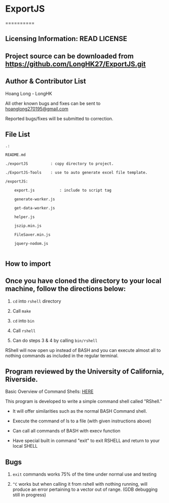 # ExportJS
==========

Licensing Information: READ LICENSE
---
Project source can be downloaded from https://github.com/LongHK27/ExportJS.git
----

Author & Contributor List
-----------
Hoang Long - LongHK

All other known bugs and fixes can be sent to hoanglong270195@gmail.com

Reported bugs/fixes will be submitted to correction.

File List
---------
```
.:

README.md

./exportJS          : copy directory to project.

./ExportJS-Tools    : use to auto generate excel file template.

```
```
/exportJS:

    export.js           : include to script tag

    generate-worker.js

    get-data-worker.js

    helper.js

    jszip.min.js

    FileSaver.min.js

    jquery-nodom.js
    
```

How to import
---------------


Once you have cloned the directory to your local machine, follow the directions below:
--------------------------------------------------------------------------------------
1. `cd` into `rshell` directory

2. Call `make`

3. `cd` into `bin`

4. Call `rshell`

5. Can do steps 3 & 4 by calling `bin/rshell`

RShell will now open up instead of BASH and you can execute almost all to nothing commands as included in the regular terminal.


Program reviewed by the University of California, Riverside.
------------------------------------------------------------
Basic Overview of Command Shells: [HERE](http://linuxgazette.net/111/ramankutty.html)

This program is developed to write a simple command shell called "RShell."

- It will offer similarities such as the normal BASH Command shell.

- Execute the command of ls to a file (with given instructions above)

- Can call all commands of BASH with execv function

- Have special built in command "exit" to exit RSHELL and return to your local SHELL


Bugs
---
1. `exit` commands works 75% of the time under normal use and testing

2. `^C` works but when calling it from rshell with nothing running, will produce an error pertaining to a vector out of range. (GDB debugging still in progress)
